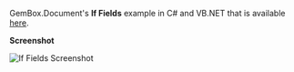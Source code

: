GemBox.Document's **If Fields** example in C# and VB.NET that is available [here](https://www.gemboxsoftware.com/document/examples/if-fields/902).

**Screenshot**

![If Fields Screenshot](https://www.gemboxsoftware.com/Document/Examples/Content/MailMerge/IfFields/MergeIfFields.png)